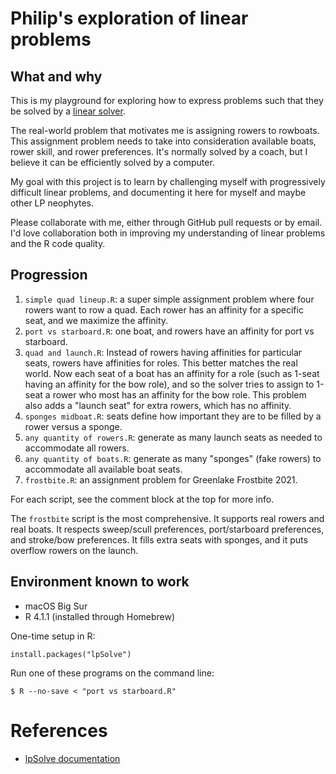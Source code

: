 # Philip's exploration of linear problems #

## What and why

This is my playground for exploring how to express problems such that they be solved by a
[linear solver](https://en.wikipedia.org/wiki/Linear_programming).

The real-world problem that motivates me is assigning rowers to rowboats.
This assignment problem needs to take into consideration available boats, rower skill,
and rower preferences.
It's normally solved by a coach, but I believe it can be efficiently solved by a computer.

My goal with this project is to learn by challenging myself with progressively difficult
linear problems, and documenting it here for myself and maybe other LP neophytes.

Please collaborate with me, either through GitHub pull requests or by email.
I'd love collaboration both in improving my understanding of linear problems and
the R code quality.

## Progression

1. `simple quad lineup.R`: a super simple assignment problem where four rowers want to row a quad.
   Each rower has an affinity for a specific seat, and we maximize the affinity.
1. `port vs starboard.R`: one boat, and rowers have an affinity for port vs starboard.
1. `quad and launch.R`: Instead of rowers having affinities for particular seats, rowers have
   affinities for roles.  This better matches the real world. Now each seat of a boat has an
   affinity for a role (such as 1-seat having an affinity for the bow role), and so the solver
   tries to assign to 1-seat a rower who most has an affinity for the bow role.
   This problem also adds a "launch seat" for extra rowers, which has no affinity.
1. `sponges midboat.R`: seats define how important they are to be filled by a rower versus a sponge.
1. `any quantity of rowers.R`: generate as many launch seats as needed to accommodate all rowers.
1. `any quantity of boats.R`: generate as many "sponges" (fake rowers) to accommodate all available
   boat seats.
1. `frostbite.R`: an assignment problem for Greenlake Frostbite 2021.

For each script, see the comment block at the top for more info.

The `frostbite` script is the most comprehensive. It supports real rowers and real boats.
It respects sweep/scull preferences, port/starboard preferences, and stroke/bow preferences.
It fills extra seats with sponges, and it puts overflow rowers on the launch.

## Environment known to work

* macOS Big Sur
* R 4.1.1 (installed through Homebrew)

One-time setup in R:

    install.packages("lpSolve")

Run one of these programs on the command line:

    $ R --no-save < "port vs starboard.R"

# References

* [lpSolve documentation](https://cran.r-project.org/web/packages/lpSolve/lpSolve.pdf)
